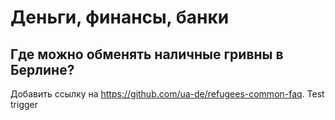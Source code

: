 # Деньги, финансы, банки

## Где можно обменять наличные гривны в Берлине?
Добавить ссылку на https://github.com/ua-de/refugees-common-faq. Test trigger